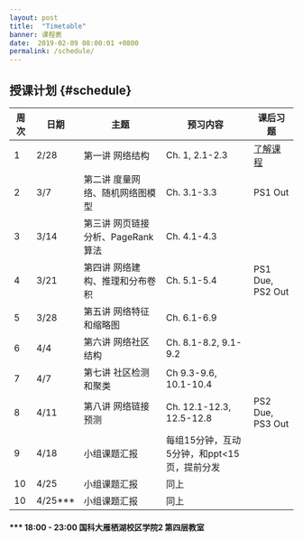 ```yaml
---
layout: post
title:  "Timetable"
banner: 课程表
date:  2019-02-09 08:00:01 +0800
permalink: /schedule/
---
```


授课计划 {#schedule}
----------------------------------------

周次|日期|主题|预习内容|课后习题
-------|------|------|------------|------------
1 | 2/28 |第一讲 网络结构|Ch. 1, 2.1-2.3| [了解课程](https://tjluo-ucas.github.io/ns)
2 |3/7|第二讲 度量网络、随机网络图模型 |Ch. 3.1-3.3|PS1 Out
3 |3/14|第三讲 网页链接分析、PageRank算法|Ch. 4.1-4.3|	
4 |3/21|第四讲 网络建构、推理和分布卷积|	 Ch. 5.1-5.4	|PS1 Due, PS2 Out
5 |3/28|第五讲 网络特征和缩略图 |Ch. 6.1-6.9|
6 |4/4|第六讲 网络社区结构|Ch. 8.1-8.2, 9.1-9.2|
7 |4/7|第七讲 社区检测和聚类| Ch 9.3-9.6, 10.1-10.4|
8 |4/11|第八讲 网络链接预测 |Ch. 12.1-12.3, 12.5-12.8|PS2 Due, PS3 Out
9 |4/18|小组课题汇报|每组15分钟，互动5分钟，和ppt<15页，提前分发|	
10|4/25|小组课题汇报|同上|
10|4/25***|小组课题汇报|同上|

#### *** 18:00 - 23:00 国科大雁栖湖校区学院2 第四层教室
